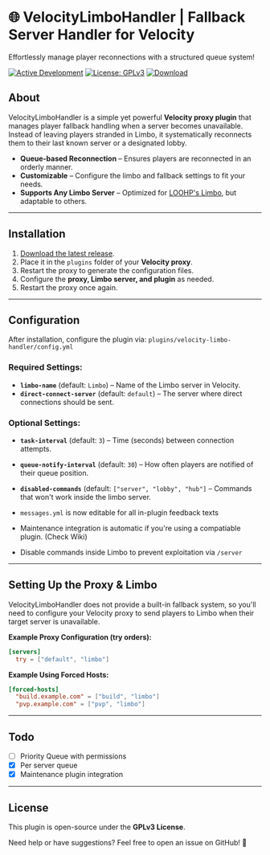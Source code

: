 # 🌐 VelocityLimboHandler | Fallback Server Handler for Velocity  
Effortlessly manage player reconnections with a structured queue system!  

[![Active Development](https://img.shields.io/badge/Maintenance%20Level-Actively%20Developed-brightgreen.svg)](https://gist.github.com/cheerfulstoic/d107229326a01ff0f333a1d3476e068d)
[![License: GPLv3](https://img.shields.io/badge/License-GPLv3-brightgreen)](https://github.com/AkselGlyholt/velocity-limbo-handler/blob/main/LICENSE)
[![Download](https://img.shields.io/badge/Download-latest%20release-brightgreen)](https://github.com/AkselGlyholt/velocity-limbo-handler/releases/latest)  

## About
VelocityLimboHandler is a simple yet powerful **Velocity proxy plugin** that manages player fallback handling when a server becomes unavailable. Instead of leaving players stranded in Limbo, it systematically reconnects them to their last known server or a designated lobby.

- **Queue-based Reconnection** – Ensures players are reconnected in an orderly manner.
- **Customizable** – Configure the limbo and fallback settings to fit your needs.
- **Supports Any Limbo Server** – Optimized for [LOOHP's Limbo](https://github.com/LOOHP/Limbo), but adaptable to others.

---

## Installation
1. [Download the latest release](https://github.com/AkselGlyholt/velocity-limbo-handler/releases/latest).
2. Place it in the `plugins` folder of your **Velocity proxy**.
3. Restart the proxy to generate the configuration files.
4. Configure the **proxy, Limbo server, and plugin** as needed.
5. Restart the proxy once again.

---

## Configuration
After installation, configure the plugin via:
`plugins/velocity-limbo-handler/config.yml`

### **Required Settings:**
* **`limbo-name`** (default: `Limbo`) – Name of the Limbo server in Velocity.  
* **`direct-connect-server`** (default: `default`) – The server where direct connections should be sent.  

### **Optional Settings:**
* **`task-interval`** (default: `3`) – Time (seconds) between connection attempts.  
* **`queue-notify-interval`** (default: `30`) – How often players are notified of their queue position.  
* **`disabled-commands`** (default: `["server", "lobby", "hub"]` – Commands that won't work inside the limbo server.

* `messages.yml` is now editable for all in-plugin feedback texts
* Maintenance integration is automatic if you're using a compatiable plugin. (Check Wiki)
* Disable commands inside Limbo to prevent exploitation via `/server`


---

## Setting Up the Proxy & Limbo  
VelocityLimboHandler does not provide a built-in fallback system, so you'll need to configure your Velocity proxy to send players to Limbo when their target server is unavailable.

**Example Proxy Configuration (try orders):**
```toml
[servers]
  try = ["default", "limbo"]
```

**Example Using Forced Hosts:**
```toml
[forced-hosts]
  "build.example.com" = ["build", "limbo"]
  "pvp.example.com" = ["pvp", "limbo"]
```

---

## Todo
* [ ] Priority Queue with permissions
* [x] Per server queue
* [x] Maintenance plugin integration

---

## License  
This plugin is open-source under the **GPLv3 License**.

Need help or have suggestions? Feel free to open an issue on GitHub! 🚀
